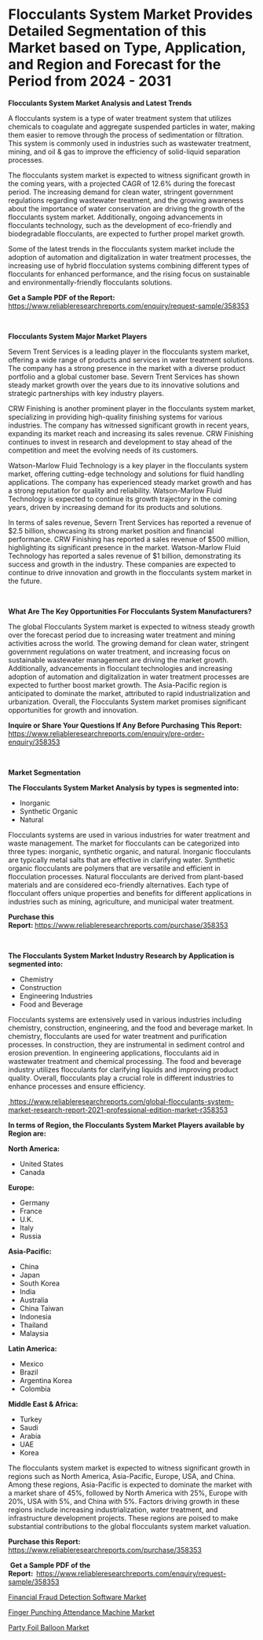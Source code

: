 <p><h1>Flocculants System Market Provides Detailed Segmentation of this Market based on Type, Application, and Region and Forecast for the Period from 2024 - 2031</h1></p><p><strong>Flocculants System Market Analysis and Latest Trends</strong></p>
<p><p>A flocculants system is a type of water treatment system that utilizes chemicals to coagulate and aggregate suspended particles in water, making them easier to remove through the process of sedimentation or filtration. This system is commonly used in industries such as wastewater treatment, mining, and oil & gas to improve the efficiency of solid-liquid separation processes.</p><p>The flocculants system market is expected to witness significant growth in the coming years, with a projected CAGR of 12.6% during the forecast period. The increasing demand for clean water, stringent government regulations regarding wastewater treatment, and the growing awareness about the importance of water conservation are driving the growth of the flocculants system market. Additionally, ongoing advancements in flocculants technology, such as the development of eco-friendly and biodegradable flocculants, are expected to further propel market growth.</p><p>Some of the latest trends in the flocculants system market include the adoption of automation and digitalization in water treatment processes, the increasing use of hybrid flocculation systems combining different types of flocculants for enhanced performance, and the rising focus on sustainable and environmentally-friendly flocculants solutions.</p></p>
<p><strong>Get a Sample PDF of the Report:&nbsp;</strong> <a href="https://www.reliableresearchreports.com/enquiry/request-sample/358353">https://www.reliableresearchreports.com/enquiry/request-sample/358353</a></p>
<p>&nbsp;</p>
<p><strong>Flocculants System Major Market Players</strong></p>
<p><p>Severn Trent Services is a leading player in the flocculants system market, offering a wide range of products and services in water treatment solutions. The company has a strong presence in the market with a diverse product portfolio and a global customer base. Severn Trent Services has shown steady market growth over the years due to its innovative solutions and strategic partnerships with key industry players.</p><p>CRW Finishing is another prominent player in the flocculants system market, specializing in providing high-quality finishing systems for various industries. The company has witnessed significant growth in recent years, expanding its market reach and increasing its sales revenue. CRW Finishing continues to invest in research and development to stay ahead of the competition and meet the evolving needs of its customers.</p><p>Watson-Marlow Fluid Technology is a key player in the flocculants system market, offering cutting-edge technology and solutions for fluid handling applications. The company has experienced steady market growth and has a strong reputation for quality and reliability. Watson-Marlow Fluid Technology is expected to continue its growth trajectory in the coming years, driven by increasing demand for its products and solutions.</p><p>In terms of sales revenue, Severn Trent Services has reported a revenue of $2.5 billion, showcasing its strong market position and financial performance. CRW Finishing has reported a sales revenue of $500 million, highlighting its significant presence in the market. Watson-Marlow Fluid Technology has reported a sales revenue of $1 billion, demonstrating its success and growth in the industry. These companies are expected to continue to drive innovation and growth in the flocculants system market in the future.</p></p>
<p>&nbsp;</p>
<p><strong>What Are The Key Opportunities For Flocculants System Manufacturers?</strong></p>
<p><p>The global Flocculants System market is expected to witness steady growth over the forecast period due to increasing water treatment and mining activities across the world. The growing demand for clean water, stringent government regulations on water treatment, and increasing focus on sustainable wastewater management are driving the market growth. Additionally, advancements in flocculant technologies and increasing adoption of automation and digitalization in water treatment processes are expected to further boost market growth. The Asia-Pacific region is anticipated to dominate the market, attributed to rapid industrialization and urbanization. Overall, the Flocculants System market promises significant opportunities for growth and innovation.</p></p>
<p><strong>Inquire or Share Your Questions If Any Before Purchasing This Report:</strong> <a href="https://www.reliableresearchreports.com/enquiry/pre-order-enquiry/358353">https://www.reliableresearchreports.com/enquiry/pre-order-enquiry/358353</a></p>
<p>&nbsp;</p>
<p><strong>Market Segmentation</strong></p>
<p><strong>The Flocculants System Market Analysis by types is segmented into:</strong></p>
<p><ul><li>Inorganic</li><li>Synthetic Organic</li><li>Natural</li></ul></p>
<p><p>Flocculants systems are used in various industries for water treatment and waste management. The market for flocculants can be categorized into three types: inorganic, synthetic organic, and natural. Inorganic flocculants are typically metal salts that are effective in clarifying water. Synthetic organic flocculants are polymers that are versatile and efficient in flocculation processes. Natural flocculants are derived from plant-based materials and are considered eco-friendly alternatives. Each type of flocculant offers unique properties and benefits for different applications in industries such as mining, agriculture, and municipal water treatment.</p></p>
<p><strong>Purchase this Report:&nbsp;</strong><a href="https://www.reliableresearchreports.com/purchase/358353">https://www.reliableresearchreports.com/purchase/358353</a></p>
<p>&nbsp;</p>
<p><strong>The Flocculants System Market Industry Research by Application is segmented into:</strong></p>
<p><ul><li>Chemistry</li><li>Construction</li><li>Engineering Industries</li><li>Food and Beverage</li></ul></p>
<p><p>Flocculants systems are extensively used in various industries including chemistry, construction, engineering, and the food and beverage market. In chemistry, flocculants are used for water treatment and purification processes. In construction, they are instrumental in sediment control and erosion prevention. In engineering applications, flocculants aid in wastewater treatment and chemical processing. The food and beverage industry utilizes flocculants for clarifying liquids and improving product quality. Overall, flocculants play a crucial role in different industries to enhance processes and ensure efficiency.</p></p>
<p><a href="https://www.reliableresearchreports.com/global-flocculants-system-market-research-report-2021-professional-edition-market-r358353">&nbsp;https://www.reliableresearchreports.com/global-flocculants-system-market-research-report-2021-professional-edition-market-r358353</a></p>
<p><strong>In terms of Region, the Flocculants System Market Players available by Region are:</strong></p>
<p>
    <p> <strong> North America: </strong>
        <ul>
            <li>United States</li>
            <li>Canada</li>
        </ul>
        </p> 
    <p> <strong> Europe: </strong>
        <ul>
            <li>Germany</li>
            <li>France</li>
            <li>U.K.</li>
            <li>Italy</li>
            <li>Russia</li>
        </ul>
        </p> 
    <p> <strong> Asia-Pacific: </strong>
        <ul>
            <li>China</li>
            <li>Japan</li>
            <li>South Korea</li>
            <li>India</li>
            <li>Australia</li>
            <li>China Taiwan</li>
            <li>Indonesia</li>
            <li>Thailand</li>
            <li>Malaysia</li>
        </ul>
        </p> 
    <p> <strong> Latin America: </strong>
        <ul>
            <li>Mexico</li>
            <li>Brazil</li>
            <li>Argentina Korea</li>
            <li>Colombia</li>
        </ul>
        </p> 
    <p> <strong> Middle East & Africa: </strong>
        <ul>
            <li>Turkey</li>
            <li>Saudi</li>
            <li>Arabia</li>
            <li>UAE</li>
            <li>Korea</li>
        </ul>
    </p>
    </p>
<p><p>The flocculants system market is expected to witness significant growth in regions such as North America, Asia-Pacific, Europe, USA, and China. Among these regions, Asia-Pacific is expected to dominate the market with a market share of 45%, followed by North America with 25%, Europe with 20%, USA with 5%, and China with 5%. Factors driving growth in these regions include increasing industrialization, water treatment, and infrastructure development projects. These regions are poised to make substantial contributions to the global flocculants system market valuation.</p></p>
<p><strong>Purchase this Report: </strong><a href="https://www.reliableresearchreports.com/purchase/358353">https://www.reliableresearchreports.com/purchase/358353</a></p>
<p>&nbsp;<strong>Get a Sample PDF of the Report:&nbsp;&nbsp;</strong><a href="https://www.reliableresearchreports.com/enquiry/request-sample/358353">https://www.reliableresearchreports.com/enquiry/request-sample/358353</a></p>
<p><strong></strong></p>
<p><p><a href="https://github.com/changoleonlaverguenzanoexiste/Market-Research-Report-List-3/blob/main/financial-fraud-detection-software-market.md">Financial Fraud Detection Software Market</a></p><p><a href="https://github.com/tamvrosiya/Market-Research-Report-List-4/blob/main/finger-punching-attendance-machine-market.md">Finger Punching Attendance Machine Market</a></p><p><a href="https://github.com/dimitrishawkinswaynenp91rgz/Market-Research-Report-List-3/blob/main/party-foil-balloon-market.md">Party Foil Balloon Market</a></p></p>